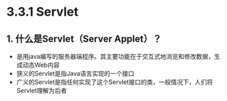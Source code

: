 # 3.3.1 Servlet

## 1. 什么是Servlet（Server Applet）？

*  是用java编写的服务器端程序。其主要功能在于交互式地浏览和修改数据，生成动态Web内容
*  狭义的Servlet是指Java语言实现的一个接口
*  广义的Servlet是指任何实现了这个Servlet接口的类，一般情况下，人们将Servlet理解为后者

